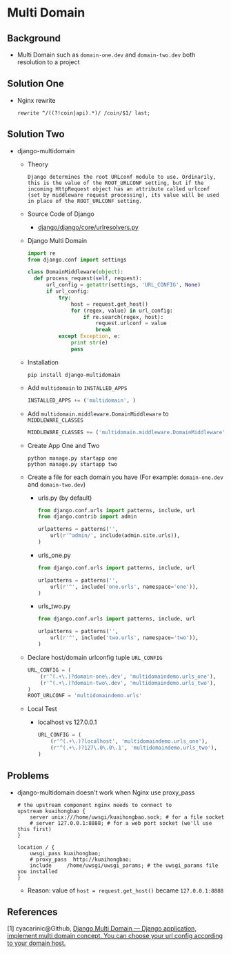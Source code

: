 # Multi Domain

## Background

* Multi Domain such as ``domain-one.dev`` and ``domain-two.dev`` both resolution to a project

## Solution One

* Nginx rewrite

  ```nginx
  rewrite ^/((?!coin|api).*)/ /coin/$1/ last;
  ```

## Solution Two

* django-multidomain

  * Theory

    ```
    Django determines the root URLconf module to use. Ordinarily, this is the value of the ROOT_URLCONF setting, but if the incoming HttpRequest object has an attribute called urlconf (set by middleware request processing), its value will be used in place of the ROOT_URLCONF setting.
    ```

  * Source Code of Django

    * [django/django/core/urlresolvers.py](https://github.com/django/django/blob/37ea3cb03e80de80380009a7a7939bc48d75abe9/django/core/urlresolvers.py)

  * Django Multi Domain

    ```python
    import re
    from django.conf import settings

    class DomainMiddleware(object):
      def process_request(self, request):
          url_config = getattr(settings, 'URL_CONFIG', None)
          if url_config:
              try:
                  host = request.get_host()
                  for (regex, value) in url_config:
                      if re.search(regex, host):
                          request.urlconf = value
                          break
              except Exception, e:
                  print str(e)
                  pass
    ```

  * Installation

    ```shell
    pip install django-multidomain
    ```

  * Add ``multidomain`` to ``INSTALLED_APPS``

    ```python
    INSTALLED_APPS += ('multidomain', )
    ```

  * Add ``multidomain.middleware.DomainMiddleware`` to ``MIDDLEWARE_CLASSES``

    ```python
    MIDDLEWARE_CLASSES += ('multidomain.middleware.DomainMiddleware', )
    ```

  * Create App One and Two

    ```shell
    python manage.py startapp one
    python manage.py startapp two
    ```

  * Create a file for each domain you have (For example: ``domain-one.dev`` and ``domain-two.dev``)

    * urls.py (by default)

      ```python
      from django.conf.urls import patterns, include, url
      from django.contrib import admin

      urlpatterns = patterns('',
          url(r'^admin/', include(admin.site.urls)),
      )
      ```

    * urls_one.py

      ```python
      from django.conf.urls import patterns, include, url

      urlpatterns = patterns('',
          url(r'^', include('one.urls', namespace='one')),
      )
      ```

    * urls_two.py

      ```python
      from django.conf.urls import patterns, include, url

      urlpatterns = patterns('',
          url(r'^', include('two.urls', namespace='two')),
      )
      ```

  * Declare host/domain urlconfig tuple ``URL_CONFIG``

    ```python
    URL_CONFIG = (
        (r'^(.+\.)?domain-one\.dev', 'multidomaindemo.urls_one'),
        (r'^(.+\.)?domain-two\.dev', 'multidomaindemo.urls_two'),
    )
    ROOT_URLCONF = 'multidomaindemo.urls'
    ```

  * Local Test

    * localhost vs 127.0.0.1

      ```python
      URL_CONFIG = (
          (r'^(.+\.)?localhost', 'multidomaindemo.urls_one'),
          (r'^(.+\.)?127\.0\.0\.1', 'multidomaindemo.urls_two'),
      )
      ```

## Problems

* django-multidomain doesn't work when Nginx use proxy_pass

  ```nginx
  # the upstream component nginx needs to connect to
  upstream kuaihongbao {
      server unix:///home/uwsgi/kuaihongbao.sock; # for a file socket
      # server 127.0.0.1:8888; # for a web port socket (we'll use this first)
  }

  location / {
      uwsgi_pass kuaihongbao;
      # proxy_pass  http://kuaihongbao;
      include     /home/uwsgi/uwsgi_params; # the uwsgi_params file you installed
  }
  ```

  * Reason:  value of ``host = request.get_host()`` became ``127.0.0.1:8888``

## References

[1] cyacarinic@Github, [Django Multi Domain — Django application, implement multi domain concept. You can choose your url config according to your domain host.](https://github.com/cyacarinic/django-multidomain)